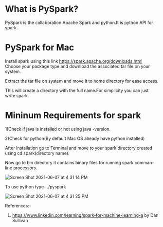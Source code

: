 # What is PySpark?

PySpark is the collaboration Apache Spark and python.It is python API for spark.


# PySpark for Mac

Install spark using this link https://spark.apache.org/downloads.html
Choose your package type and download the associated tar file on your system.

Extract the tar file on system and move it to home directory for ease access.

This will create a directory with the full name.For simplicity you can just write spark.

# Mininum Requirements for spark
1)Check if java is installed or not using java -version.

2)Check for python(By default Mac OS already have python installed)


After Installation go to Terminal and move to your spark directory created using cd spark(directory name).

Now go to bin directory it contains binary files for running spark comman-line processors.

![Screen Shot 2021-06-07 at 4 31 14 PM](https://user-images.githubusercontent.com/62060239/121084187-5937d400-c7ae-11eb-9238-49a048166586.png)


To use python type- ./pyspark

![Screen Shot 2021-06-07 at 4 31 25 PM](https://user-images.githubusercontent.com/62060239/121084532-be8bc500-c7ae-11eb-83a2-c250f4de8849.png)

References:-
1) https://www.linkedin.com/learning/spark-for-machine-learning-a by Dan Sullivan


